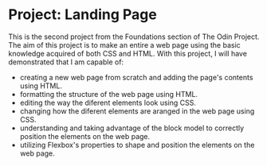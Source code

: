 # Project: Landing Page
This is the second project from the Foundations section of The Odin Project. The aim of this project is to make an entire a web page using the basic knowledge acquired of both CSS and HTML. With this project, I will have demonstrated that I am capable of:
* creating a new web page from scratch and adding the page's contents using HTML.
* formatting the structure of the web page using HTML.
* editing the way the diferent elements look using CSS.
* changing how the diferent elements are aranged in the web page using CSS.
* understanding and taking advantage of the block model to correctly position the elements on the web page.
* utilizing Flexbox's properties to shape and position the elements on the web page.
